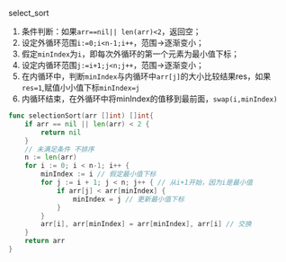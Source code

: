 select_sort

1. 条件判断：如果`arr==nil|| len(arr)<2`，返回空；
2. 设定外循环范围`i:=0;i<n-1;i++`，范围->逐渐变小；
3. 假定`minIndex`为`i`，即每次外循环的第一个元素为最小值下标；
4. 设定内循环范围`j:=i+1;j<n;j++`，范围->逐渐变小；
5. 在内循环中，判断`minIndex`与内循环中`arr[j]`的大小比较结果res，如果`res=1`,赋值小小值下标`minIndex=j`
6. 内循环结束，在外循环中将minIndex的值移到最前面，`swap(i,minIndex)`

```go
func selectionSort(arr []int) []int{
	if arr == nil || len(arr) < 2 {
		return nil
	}
	// 未满足条件 不排序
	n := len(arr)
	for i := 0; i < n-1; i++ {
		minIndex := i // 假定最小值下标
		for j := i + 1; j < n; j++ { // 从i+1开始，因为i是最小值
			if arr[j] < arr[minIndex] {
				minIndex = j // 更新最小值下标
			}
		}
		arr[i], arr[minIndex] = arr[minIndex], arr[i] // 交换
	}
	return arr
}
```

